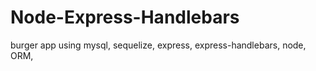 # Node-Express-Handlebars
burger app using mysql, sequelize, express, express-handlebars, node, ORM, 
